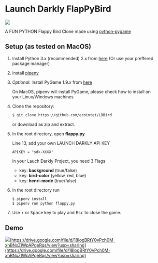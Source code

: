 Launch Darkly FlapPyBird
===============

![](https://drive.google.com/file/d/18logBRtY0vPch0M-xhBNxZIWpAPgeRqs/view?usp=sharing)

A FUN PYTHON Flappy Bird Clone made using [python-pygame][pygame]

Setup (as tested on MacOS)
---------------------------

1. Install Python 3.x (recommended) 2.x from [here](https://www.python.org/download/releases/) (Or use your preffered package manager)

1. Install [pipenv]

1. _Optional_: Install PyGame 1.9.x from [here](http://www.pygame.org/download.shtml)

   On MacOS, pipenv will install PyGame, please check how to install on your Linux/Windows machines

1. Clone the repository:

   ```bash
   $ git clone https://github.com/ecointet/LDBird
   ```

   or download as zip and extract.
   
1. In the root directory, open **flappy.py**

	Line 13, add your own LAUNCH DARKLY API KEY
   ```
   APIKEY = "sdk-XXXX"
   ```
   
   In your Lauch Darkly Project, you need 3 Flags
   - key: **background** (true/false)
   - key: **bird-color** (yellow, red, blue)
   - key: **henri-mode** (true/false)
   

1. In the root directory run

   ```bash
   $ pipenv install
   $ pipenv run python flappy.py
   ```

1. Use <kbd>&uarr;</kbd> or <kbd>Space</kbd> key to play and <kbd>Esc</kbd> to close the game.


Demo
----------

![](https://drive.google.com/file/d/18logBRtY0vPch0M-xhBNxZIWpAPgeRqs/view?usp=sharing)[https://drive.google.com/file/d/18logBRtY0vPch0M-xhBNxZIWpAPgeRqs/view?usp=sharing](https://drive.google.com/file/d/18logBRtY0vPch0M-xhBNxZIWpAPgeRqs/view?usp=sharing)



[pygame]: http://www.pygame.org
[pipenv]: https://pipenv.readthedocs.io/en/latest/

